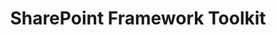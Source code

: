 ---
title: SharePoint Framework Toolkit
description: >
    Boost your productivity in developing and managing SPFx solutions helping at every stage of your development flow, from setting up your development workspace to deploying a solution straight to your tenant without leaving VS Code.
image: images/extensions-background-spfxtoolkit.webp
externalLink: "https://marketplace.visualstudio.com/items?itemName=m365pnp.viva-connections-toolkit"
---
